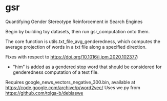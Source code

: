 # gsr
Quantifying Gender Stereotype Reinforcement in Search Engines

Begin by building toy datasets, then run gsr_computation onto them.

The core function is utils.txt_file_avg_genderedness, which computes the average projection of words in a txt file along a specified direction.

Fixes with respect to https://doi.org/10.1016/j.ipm.2020.102377:
- "him" is added as a gendered stop word that should be considered for genderedness computation of a text file.

Requires google_news_vectors_negative_300.bin, available at https://code.google.com/archive/p/word2vec/
Uses we.py from https://github.com/tolga-b/debiaswe